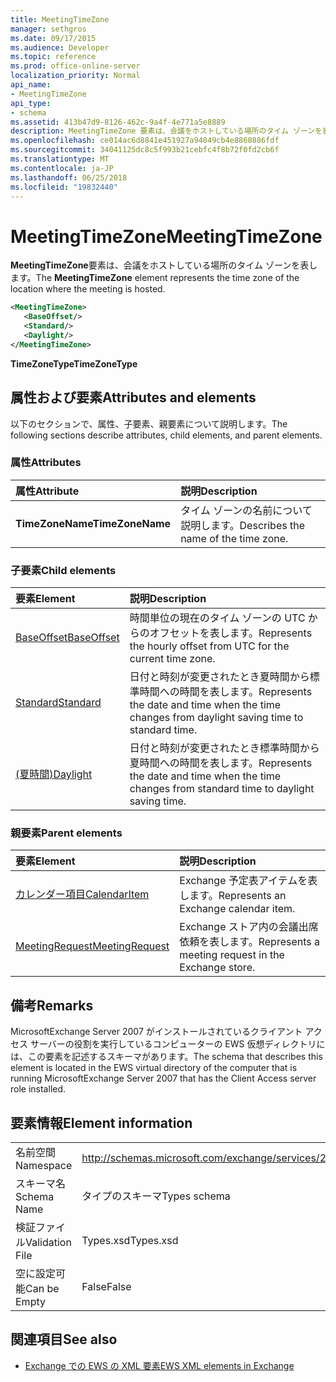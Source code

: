 ```yaml
---
title: MeetingTimeZone
manager: sethgros
ms.date: 09/17/2015
ms.audience: Developer
ms.topic: reference
ms.prod: office-online-server
localization_priority: Normal
api_name:
- MeetingTimeZone
api_type:
- schema
ms.assetid: 413b47d9-8126-462c-9a4f-4e771a5e8889
description: MeetingTimeZone 要素は、会議をホストしている場所のタイム ゾーンを表します。
ms.openlocfilehash: ce014ac6d8841e451927a94049cb4e8860886fdf
ms.sourcegitcommit: 34041125dc8c5f993b21cebfc4f8b72f0fd2cb6f
ms.translationtype: MT
ms.contentlocale: ja-JP
ms.lasthandoff: 06/25/2018
ms.locfileid: "19832440"
---
```

# <a name="meetingtimezone"></a><span data-ttu-id="051b0-103">MeetingTimeZone</span><span class="sxs-lookup"><span data-stu-id="051b0-103">MeetingTimeZone</span></span>

<span data-ttu-id="051b0-104">**MeetingTimeZone**要素は、会議をホストしている場所のタイム ゾーンを表します。</span><span class="sxs-lookup"><span data-stu-id="051b0-104">The **MeetingTimeZone** element represents the time zone of the location where the meeting is hosted.</span></span> 
  
```xml
<MeetingTimeZone>
   <BaseOffset/>
   <Standard/>
   <Daylight/>
</MeetingTimeZone>
```

 <span data-ttu-id="051b0-105">**TimeZoneType**</span><span class="sxs-lookup"><span data-stu-id="051b0-105">**TimeZoneType**</span></span>
## <a name="attributes-and-elements"></a><span data-ttu-id="051b0-106">属性および要素</span><span class="sxs-lookup"><span data-stu-id="051b0-106">Attributes and elements</span></span>

<span data-ttu-id="051b0-107">以下のセクションで、属性、子要素、親要素について説明します。</span><span class="sxs-lookup"><span data-stu-id="051b0-107">The following sections describe attributes, child elements, and parent elements.</span></span>
  
### <a name="attributes"></a><span data-ttu-id="051b0-108">属性</span><span class="sxs-lookup"><span data-stu-id="051b0-108">Attributes</span></span>

|<span data-ttu-id="051b0-109">**属性**</span><span class="sxs-lookup"><span data-stu-id="051b0-109">**Attribute**</span></span>|<span data-ttu-id="051b0-110">**説明**</span><span class="sxs-lookup"><span data-stu-id="051b0-110">**Description**</span></span>|
|:-----|:-----|
|<span data-ttu-id="051b0-111">**TimeZoneName**</span><span class="sxs-lookup"><span data-stu-id="051b0-111">**TimeZoneName**</span></span> <br/> |<span data-ttu-id="051b0-112">タイム ゾーンの名前について説明します。</span><span class="sxs-lookup"><span data-stu-id="051b0-112">Describes the name of the time zone.</span></span>  <br/> |
   
### <a name="child-elements"></a><span data-ttu-id="051b0-113">子要素</span><span class="sxs-lookup"><span data-stu-id="051b0-113">Child elements</span></span>

|<span data-ttu-id="051b0-114">**要素**</span><span class="sxs-lookup"><span data-stu-id="051b0-114">**Element**</span></span>|<span data-ttu-id="051b0-115">**説明**</span><span class="sxs-lookup"><span data-stu-id="051b0-115">**Description**</span></span>|
|:-----|:-----|
|[<span data-ttu-id="051b0-116">BaseOffset</span><span class="sxs-lookup"><span data-stu-id="051b0-116">BaseOffset</span></span>](baseoffset.md) <br/> |<span data-ttu-id="051b0-117">時間単位の現在のタイム ゾーンの UTC からのオフセットを表します。</span><span class="sxs-lookup"><span data-stu-id="051b0-117">Represents the hourly offset from UTC for the current time zone.</span></span>  <br/> |
|[<span data-ttu-id="051b0-118">Standard</span><span class="sxs-lookup"><span data-stu-id="051b0-118">Standard</span></span>](standard.md) <br/> |<span data-ttu-id="051b0-119">日付と時刻が変更されたとき夏時間から標準時間への時間を表します。</span><span class="sxs-lookup"><span data-stu-id="051b0-119">Represents the date and time when the time changes from daylight saving time to standard time.</span></span>  <br/> |
|[<span data-ttu-id="051b0-120">(夏時間)</span><span class="sxs-lookup"><span data-stu-id="051b0-120">Daylight</span></span>](daylight.md) <br/> |<span data-ttu-id="051b0-121">日付と時刻が変更されたとき標準時間から夏時間への時間を表します。</span><span class="sxs-lookup"><span data-stu-id="051b0-121">Represents the date and time when the time changes from standard time to daylight saving time.</span></span>  <br/> |
   
### <a name="parent-elements"></a><span data-ttu-id="051b0-122">親要素</span><span class="sxs-lookup"><span data-stu-id="051b0-122">Parent elements</span></span>

|<span data-ttu-id="051b0-123">**要素**</span><span class="sxs-lookup"><span data-stu-id="051b0-123">**Element**</span></span>|<span data-ttu-id="051b0-124">**説明**</span><span class="sxs-lookup"><span data-stu-id="051b0-124">**Description**</span></span>|
|:-----|:-----|
|[<span data-ttu-id="051b0-125">カレンダー項目</span><span class="sxs-lookup"><span data-stu-id="051b0-125">CalendarItem</span></span>](calendaritem.md) <br/> |<span data-ttu-id="051b0-126">Exchange 予定表アイテムを表します。</span><span class="sxs-lookup"><span data-stu-id="051b0-126">Represents an Exchange calendar item.</span></span>  <br/> |
|[<span data-ttu-id="051b0-127">MeetingRequest</span><span class="sxs-lookup"><span data-stu-id="051b0-127">MeetingRequest</span></span>](meetingrequest.md) <br/> |<span data-ttu-id="051b0-128">Exchange ストア内の会議出席依頼を表します。</span><span class="sxs-lookup"><span data-stu-id="051b0-128">Represents a meeting request in the Exchange store.</span></span>  <br/> |
   
## <a name="remarks"></a><span data-ttu-id="051b0-129">備考</span><span class="sxs-lookup"><span data-stu-id="051b0-129">Remarks</span></span>

<span data-ttu-id="051b0-130">MicrosoftExchange Server 2007 がインストールされているクライアント アクセス サーバーの役割を実行しているコンピューターの EWS 仮想ディレクトリには、この要素を記述するスキーマがあります。</span><span class="sxs-lookup"><span data-stu-id="051b0-130">The schema that describes this element is located in the EWS virtual directory of the computer that is running MicrosoftExchange Server 2007 that has the Client Access server role installed.</span></span>
  
## <a name="element-information"></a><span data-ttu-id="051b0-131">要素情報</span><span class="sxs-lookup"><span data-stu-id="051b0-131">Element information</span></span>

|||
|:-----|:-----|
|<span data-ttu-id="051b0-132">名前空間</span><span class="sxs-lookup"><span data-stu-id="051b0-132">Namespace</span></span>  <br/> |http://schemas.microsoft.com/exchange/services/2006/types  <br/> |
|<span data-ttu-id="051b0-133">スキーマ名</span><span class="sxs-lookup"><span data-stu-id="051b0-133">Schema Name</span></span>  <br/> |<span data-ttu-id="051b0-134">タイプのスキーマ</span><span class="sxs-lookup"><span data-stu-id="051b0-134">Types schema</span></span>  <br/> |
|<span data-ttu-id="051b0-135">検証ファイル</span><span class="sxs-lookup"><span data-stu-id="051b0-135">Validation File</span></span>  <br/> |<span data-ttu-id="051b0-136">Types.xsd</span><span class="sxs-lookup"><span data-stu-id="051b0-136">Types.xsd</span></span>  <br/> |
|<span data-ttu-id="051b0-137">空に設定可能</span><span class="sxs-lookup"><span data-stu-id="051b0-137">Can be Empty</span></span>  <br/> |<span data-ttu-id="051b0-138">False</span><span class="sxs-lookup"><span data-stu-id="051b0-138">False</span></span>  <br/> |
   
## <a name="see-also"></a><span data-ttu-id="051b0-139">関連項目</span><span class="sxs-lookup"><span data-stu-id="051b0-139">See also</span></span>



- [<span data-ttu-id="051b0-140">Exchange での EWS の XML 要素</span><span class="sxs-lookup"><span data-stu-id="051b0-140">EWS XML elements in Exchange</span></span>](ews-xml-elements-in-exchange.md)

